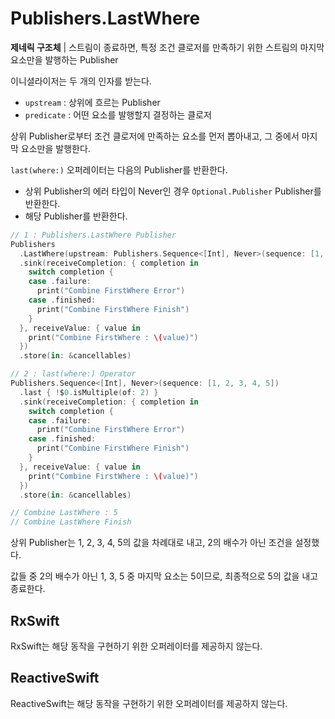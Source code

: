 # Publishers.LastWhere

**제네릭 구조체** | 스트림이 종료하면, 특정 조건 클로저를 만족하기 위한 스트림의 마지막 요소만을 발행하는 Publisher

이니셜라이저는 두 개의 인자를 받는다.

- `upstream` : 상위에 흐르는 Publisher
- `predicate` : 어떤 요소를 발행할지 결정하는 클로저

상위 Publisher로부터 조건 클로저에 만족하는 요소를 먼저 뽑아내고, 그 중에서 마지막 요소만을 발행한다.

`last(where:)` 오퍼레이터는 다음의 Publisher를 반환한다.

- 상위 Publisher의 에러 타입이 Never인 경우 `Optional.Publisher` Publisher를 반환한다.
- 해당 Publisher를 반환한다.

```swift
// 1 : Publishers.LastWhere Publisher
Publishers
  .LastWhere(upstream: Publishers.Sequence<[Int], Never>(sequence: [1, 2, 3, 4, 5])) { !$0.isMultiple(of: 2) }
  .sink(receiveCompletion: { completion in
    switch completion {
    case .failure:
      print("Combine FirstWhere Error")
    case .finished:
      print("Combine FirstWhere Finish")
    }
  }, receiveValue: { value in
    print("Combine FirstWhere : \(value)")
  })
  .store(in: &cancellables)

// 2 : last(where:) Operator
Publishers.Sequence<[Int], Never>(sequence: [1, 2, 3, 4, 5])
  .last { !$0.isMultiple(of: 2) }
  .sink(receiveCompletion: { completion in
    switch completion {
    case .failure:
      print("Combine FirstWhere Error")
    case .finished:
      print("Combine FirstWhere Finish")
    }
  }, receiveValue: { value in
    print("Combine FirstWhere : \(value)")
  })
  .store(in: &cancellables)

// Combine LastWhere : 5
// Combine LastWhere Finish
```

상위 Publisher는 1, 2, 3, 4, 5의 값을 차례대로 내고, 2의 배수가 아닌 조건을 설정했다.

값들 중 2의 배수가 아닌 1, 3, 5 중 마지막 요소는 5이므로, 최종적으로 5의 값을 내고 종료한다.

## RxSwift

RxSwift는 해당 동작을 구현하기 위한 오퍼레이터를 제공하지 않는다.

## ReactiveSwift

ReactiveSwift는 해당 동작을 구현하기 위한 오퍼레이터를 제공하지 않는다.